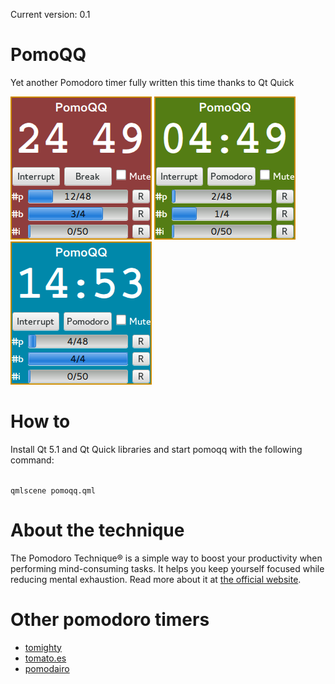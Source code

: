 Current version: 0.1

PomoQQ
======

Yet another Pomodoro timer fully written this time thanks to Qt Quick

![PomoQQ](https://github.com/canercandan/pomoqq/raw/master/doc/screenshot.png "PomoQQ")
![PomoQQ](https://github.com/canercandan/pomoqq/raw/master/doc/screenshot_short_break.png "PomoQQ Short Break")
![PomoQQ](https://github.com/canercandan/pomoqq/raw/master/doc/screenshot_long_break.png "PomoQQ Long Break")

How to
======

Install Qt 5.1 and Qt Quick libraries and start pomoqq with the following command:

<code>
qmlscene pomoqq.qml
</code>

About the technique
===================

The Pomodoro Technique® is a simple way to boost your productivity when performing
mind-consuming tasks. It helps you keep yourself focused while reducing mental exhaustion.
Read more about it at [the official website](http://www.pomodorotechnique.com/).

Other pomodoro timers
=====================

* [tomighty](http://www.tomighty.org/)
* [tomato.es](http://tomato.es/)
* [pomodairo](https://code.google.com/p/pomodairo/)
